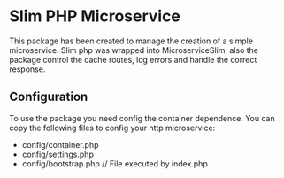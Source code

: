# Slim PHP Microservice

This package has been created to manage the creation of a simple microservice. Slim php was wrapped into MicroserviceSlim, also the package control the cache routes, log errors and handle the correct response.

## Configuration

To use the package you need config the container dependence. You can copy the following files to config your http microservice:
- config/container.php
- config/settings.php
- config/bootstrap.php // File executed by index.php